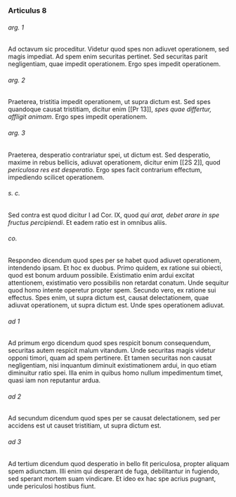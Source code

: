 ### Articulus 8

###### arg. 1
Ad octavum sic proceditur. Videtur quod spes non adiuvet operationem, sed magis impediat. Ad spem enim securitas pertinet. Sed securitas parit negligentiam, quae impedit operationem. Ergo spes impedit operationem.

###### arg. 2
Praeterea, tristitia impedit operationem, ut supra dictum est. Sed spes quandoque causat tristitiam, dicitur enim [[Pr 13]], *spes quae differtur, affligit animam*. Ergo spes impedit operationem.

###### arg. 3
Praeterea, desperatio contrariatur spei, ut dictum est. Sed desperatio, maxime in rebus bellicis, adiuvat operationem, dicitur enim [[2S 2]], quod *periculosa res est desperatio*. Ergo spes facit contrarium effectum, impediendo scilicet operationem.

###### s. c.
Sed contra est quod dicitur I ad Cor. IX, quod *qui arat, debet arare in spe fructus percipiendi*. Et eadem ratio est in omnibus aliis.

###### co.
Respondeo dicendum quod spes per se habet quod adiuvet operationem, intendendo ipsam. Et hoc ex duobus. Primo quidem, ex ratione sui obiecti, quod est bonum arduum possibile. Existimatio enim ardui excitat attentionem, existimatio vero possibilis non retardat conatum. Unde sequitur quod homo intente operetur propter spem. Secundo vero, ex ratione sui effectus. Spes enim, ut supra dictum est, causat delectationem, quae adiuvat operationem, ut supra dictum est. Unde spes operationem adiuvat.

###### ad 1
Ad primum ergo dicendum quod spes respicit bonum consequendum, securitas autem respicit malum vitandum. Unde securitas magis videtur opponi timori, quam ad spem pertinere. Et tamen securitas non causat negligentiam, nisi inquantum diminuit existimationem ardui, in quo etiam diminuitur ratio spei. Illa enim in quibus homo nullum impedimentum timet, quasi iam non reputantur ardua.

###### ad 2
Ad secundum dicendum quod spes per se causat delectationem, sed per accidens est ut causet tristitiam, ut supra dictum est.

###### ad 3
Ad tertium dicendum quod desperatio in bello fit periculosa, propter aliquam spem adiunctam. Illi enim qui desperant de fuga, debilitantur in fugiendo, sed sperant mortem suam vindicare. Et ideo ex hac spe acrius pugnant, unde periculosi hostibus fiunt.

